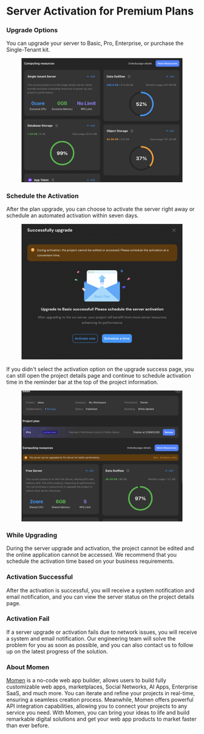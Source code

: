 # Server Activation for Premium Plans

### Upgrade Options

You can upgrade your server to Basic, Pro, Enterprise, or purchase the Single-Tenant kit.

<figure><img src="../../../.gitbook/assets/截屏2024-04-28 15.54.29 (1).png" alt=""><figcaption></figcaption></figure>

### Schedule the Activation

After the plan upgrade, you can choose to activate the server right away or schedule an automated activation within seven days.

<figure><img src="../../../.gitbook/assets/截屏2024-04-25 12.41.02.png" alt=""><figcaption></figcaption></figure>

If you didn't select the activation option on the upgrade success page, you can still open the project details page and continue to schedule activation time in the reminder bar at the top of the project information.

<figure><img src="../../../.gitbook/assets/截屏2024-04-28 16.35.42.png" alt=""><figcaption></figcaption></figure>

### While Upgrading

During the server upgrade and activation, the project cannot be edited and the online application cannot be accessed. We recommend that you schedule the activation time based on your business requirements.



### Activation Successful

After the activation is successful, you will receive a system notification and email notification, and you can view the server status on the project details page.



### Activation Fail

If a server upgrade or activation fails due to network issues, you will receive a system and email notification. Our engineering team will solve the problem for you as soon as possible, and you can also contact us to follow up on the latest progress of the solution.



### About Momen

[Momen](https://momen.app/?channel=blog-about) is a no-code web app builder, allows users to build fully customizable web apps, marketplaces, Social Networks, AI Apps, Enterprise SaaS, and much more. You can iterate and refine your projects in real-time, ensuring a seamless creation process. Meanwhile, Momen offers powerful API integration capabilities, allowing you to connect your projects to any service you need. With Momen, you can bring your ideas to life and build remarkable digital solutions and get your web app products to market faster than ever before.
